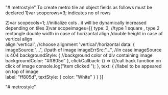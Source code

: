"# metrostyle" 
To create metro tile an object fields as follows must be declared
1)var scoperows=3; indicates no of rows 

2)var scopecols=1; //initialize cols ..it will be dynamically increased depending on tiles
3)var scopeimages=[{
    type: 3,  //type 1 square , type 2 rectangle double width in case of horizantal align /double height in case of vertical align  
    align:'vertical', //choose alignment 'vertical'/horizontal
    data: {
        imageSource:"...", //path of image
        imageErrSrc:"...", //in case imageSource is 404
        backgroundStyle: {  //background color of div containing image
            backgroundColor: "#ff805d"
        },
        clickCallback: () => {//call back function on click of image 
            console.log("item clicked ");
        },
        text: {  //label to be appeared on top of image  
            label: "ff805d",
            textStyle: {
                color: "White"
            }
        }
}]
    
"# metrostyle" 
